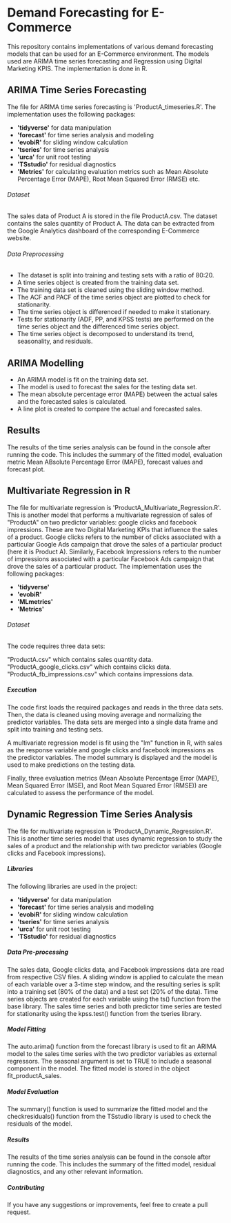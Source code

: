 # Demand Forecasting for E-Commerce

This repository contains implementations of various demand forecasting models that can be used for an E-Commerce environment. The models used are ARIMA time series forecasting and Regression using Digital Marketing KPIS. The implementation is done in R. 

## ARIMA Time Series Forecasting 
The file for ARIMA time series forecasting is 'ProductA_timeseries.R'. The implementation uses the following packages:

- **'tidyverse'** for data manipulation
- **'forecast'** for time series analysis and modeling
- **'evobiR'** for sliding window calculation
- **'tseries'** for time series analysis
- **'urca'** for unit root testing
- **'TSstudio'** for residual diagnostics
- **'Metrics'** for calculating evaluation metrics such as Mean Absolute Percentage Error (MAPE), Root Mean Squared Error (RMSE) etc. 

###### Dataset
The sales data of Product A is stored in the file ProductA.csv. The dataset contains the sales quantity of Product A. The data can be extracted from the Google Analytics dashboard of the corresponding E-Commerce website. 

###### Data Preprocessing
- The dataset is split into training and testing sets with a ratio of 80:20.
- A time series object is created from the training data set.
- The training data set is cleaned using the sliding window method.
- The ACF and PACF of the time series object are plotted to check for stationarity.
- The time series object is differenced if needed to make it stationary.
- Tests for stationarity (ADF, PP, and KPSS tests) are performed on the time series object and the differenced time series object.
- The time series object is decomposed to understand its trend, seasonality, and residuals.

## ARIMA Modelling
- An ARIMA model is fit on the training data set.
- The model is used to forecast the sales for the testing data set.
- The mean absolute percentage error (MAPE) between the actual sales and the forecasted sales is calculated.
- A line plot is created to compare the actual and forecasted sales.

## Results
The results of the time series analysis can be found in the console after running the code. This includes the summary of the fitted model, evaluation metric Mean ABsolute Percentage Error (MAPE), forecast values and forecast plot. 

## Multivariate Regression in R
The file for multivariate regression is 'ProductA_Multivariate_Regression.R'. This is another model that performs a multivariate regression of sales of "ProductA" on two predictor variables: google clicks and facebook impressions. These are two Digital Marketing KPIs that influence the sales of a product. Google clicks refers to the number of clicks associated with a particular Google Ads campaign that drove the sales of a particular product (here it is Product A). Similarly, Facebook Impressions refers to the number of impressions associated with a particular Facebook Ads campaign that drove the sales of a particular product. The implementation uses the following packages:

- **'tidyverse'**
- **'evobiR'**
- **'MLmetrics'**
- **'Metrics'**

###### Dataset
The code requires three data sets:

"ProductA.csv" which contains sales quantity data.
"ProductA_google_clicks.csv" which contains clicks data.
"ProductA_fb_impressions.csv" which contains impressions data.

##### Execution
The code first loads the required packages and reads in the three data sets. Then, the data is cleaned using moving average and normalizing the predictor variables. The data sets are merged into a single data frame and split into training and testing sets.

A multivariate regression model is fit using the "lm" function in R, with sales as the response variable and google clicks and facebook impressions as the predictor variables. The model summary is displayed and the model is used to make predictions on the testing data.

Finally, three evaluation metrics (Mean Absolute Percentage Error (MAPE), Mean Squared Error (MSE), and Root Mean Squared Error (RMSE)) are calculated to assess the performance of the model.

## Dynamic Regression Time Series Analysis
The file for multivariate regression is 'ProductA_Dynamic_Regression.R'. This is another time series model that uses dynamic regression to study the sales of a product and the relationship with two predictor variables (Google clicks and Facebook impressions).

##### Libraries
The following libraries are used in the project:

- **'tidyverse'** for data manipulation
- **'forecast'** for time series analysis and modeling
- **'evobiR'** for sliding window calculation
- **'tseries'** for time series analysis
- **'urca'** for unit root testing
- **'TSstudio'** for residual diagnostics

##### Data Pre-processing
The sales data, Google clicks data, and Facebook impressions data are read from respective CSV files. A sliding window is applied to calculate the mean of each variable over a 3-time step window, and the resulting series is split into a training set (80% of the data) and a test set (20% of the data). Time series objects are created for each variable using the ts() function from the base library. The sales time series and both predictor time series are tested for stationarity using the kpss.test() function from the tseries library.

##### Model Fitting
The auto.arima() function from the forecast library is used to fit an ARIMA model to the sales time series with the two predictor variables as external regressors. The seasonal argument is set to TRUE to include a seasonal component in the model. The fitted model is stored in the object fit_productA_sales.

##### Model Evaluation
The summary() function is used to summarize the fitted model and the checkresiduals() function from the TSstudio library is used to check the residuals of the model.

##### Results
The results of the time series analysis can be found in the console after running the code. This includes the summary of the fitted model, residual diagnostics, and any other relevant information.

##### Contributing
If you have any suggestions or improvements, feel free to create a pull request.
